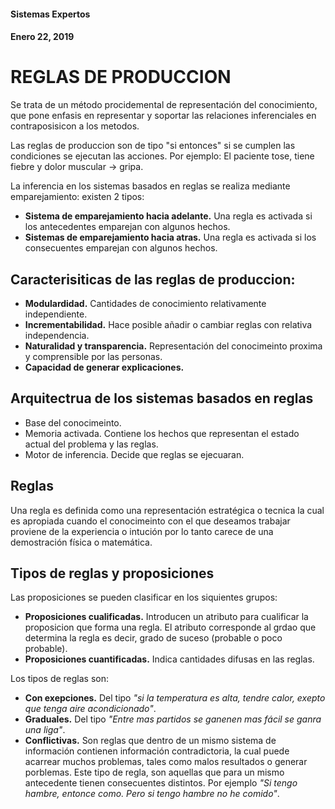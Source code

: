 #### Sistemas Expertos
#### Enero 22, 2019

# REGLAS DE PRODUCCION
Se trata de un método procidemental de representación del conocimiento, que pone enfasis en representar y soportar las relaciones inferenciales en contraposisicon a los metodos.

Las reglas de produccion son de tipo "si entonces" si se cumplen las condiciones se ejecutan las acciones. Por ejemplo: El paciente tose, tiene fiebre y dolor muscular -> gripa.

La inferencia en los sistemas basados en reglas se realiza mediante emparejamiento: existen 2 tipos:
- **Sistema de emparejamiento hacia adelante.** Una regla es activada si los antecedentes emparejan con algunos hechos.
- **Sistemas de emparejamiento hacia atras.** Una regla es activada si los consecuentes emparejan con algunos hechos.

## Caracterisiticas de las reglas de produccion:<br>
- **Modulardidad.** Cantidades de conocimiento relativamente independiente.<br>
- **Incrementabilidad.** Hace posible añadir o cambiar reglas con relativa independencia.<br>
- **Naturalidad y transparencia.** Representación del conocimeinto proxima y comprensible por las personas.<br>
- **Capacidad de generar explicaciones.**<br>

## Arquitectrua de los sistemas basados en reglas
- Base del conocimeinto.
- Memoria activada. Contiene los hechos que representan el estado actual del problema y las reglas.
- Motor de inferencia. Decide que reglas se ejecuaran.  

## Reglas
Una regla es definida como una representación estratégica o tecnica la cual es apropiada cuando el conocimeinto con el que deseamos trabajar proviene de la experiencia o intución por lo tanto carece de una demostración física o matemática.

## Tipos de reglas y proposiciones
Las proposiciones se pueden clasificar en los siquientes grupos:
- **Proposiciones cualificadas.** Introducen un atributo para cualificar la proposicion que forma una regla. El atributo corresponde al grdao que determina la regla es decir, grado de suceso (probable o poco probable).
- **Proposiciones cuantificadas.** Indica cantidades difusas en las reglas.

Los tipos de reglas son:
- **Con exepciones.** Del tipo *"si la temperatura es alta, tendre calor, exepto que tenga aire acondicionado"*.
- **Graduales.**  Del tipo *"Entre mas partidos se ganenen mas fácil se ganra una liga"*.
- **Conflictivas.** Son reglas que dentro de un mismo sistema de información contienen información contradictoria, la cual puede acarrear muchos problemas, tales como malos resultados o generar porblemas. Este tipo de regla, son aquellas que para un mismo antecedente tienen consecuentes distintos. Por ejemplo *"Si tengo hambre, entonce como. Pero si tengo hambre no he comido"*.
